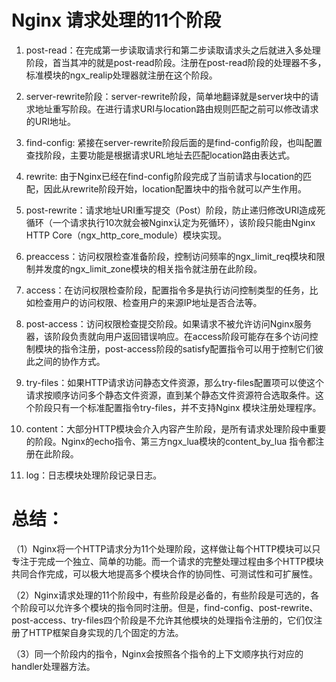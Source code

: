 # Nginx 请求处理的11个阶段

1. post-read：在完成第一步读取请求行和第二步读取请求头之后就进入多处理阶段，首当其冲的就是post-read阶段。注册在post-read阶段的处理器不多，标准模块的ngx_realip处理器就注册在这个阶段。

2. server-rewrite阶段：server-rewrite阶段，简单地翻译就是server块中的请求地址重写阶段。在进行请求URI与location路由规则匹配之前可以修改请求的URI地址。

3. find-config: 紧接在server-rewrite阶段后面的是find-config阶段，也叫配置查找阶段，主要功能是根据请求URL地址去匹配location路由表达式。

4. rewrite: 由于Nginx已经在find-config阶段完成了当前请求与location的匹配，因此从rewrite阶段开始，location配置块中的指令就可以产生作用。

5. post-rewrite：请求地址URI重写提交（Post）阶段，防止递归修改URI造成死循环（一个请求执行10次就会被Nginx认定为死循环），该阶段只能由Nginx HTTP Core（ngx_http_core_module）模块实现。

6. preaccess：访问权限检查准备阶段，控制访问频率的ngx_limit_req模块和限制并发度的ngx_limit_zone模块的相关指令就注册在此阶段。

7. access：在访问权限检查阶段，配置指令多是执行访问控制类型的任务，比如检查用户的访问权限、检查用户的来源IP地址是否合法等。

8. post-access：访问权限检查提交阶段。如果请求不被允许访问Nginx服务器，该阶段负责就向用户返回错误响应。在access阶段可能存在多个访问控制模块的指令注册，post-access阶段的satisfy配置指令可以用于控制它们彼此之间的协作方式。

9.  try-files：如果HTTP请求访问静态文件资源，那么try-files配置项可以使这个请求按顺序访问多个静态文件资源，直到某个静态文件资源符合选取条件。这个阶段只有一个标准配置指令try-files，并不支持Nginx 模块注册处理程序。

10. content：大部分HTTP模块会介入内容产生阶段，是所有请求处理阶段中重要的阶段。Nginx的echo指令、第三方ngx_lua模块的content_by_lua 指令都注册在此阶段。

11. log：日志模块处理阶段记录日志。


# 总结：

（1）Nginx将一个HTTP请求分为11个处理阶段，这样做让每个HTTP模块可以只专注于完成一个独立、简单的功能。而一个请求的完整处理过程由多个HTTP模块共同合作完成，可以极大地提高多个模块合作的协同性、可测试性和可扩展性。

（2）Nginx请求处理的11个阶段中，有些阶段是必备的，有些阶段是可选的，各个阶段可以允许多个模块的指令同时注册。但是，find-config、post-rewrite、post-access、try-files四个阶段是不允许其他模块的处理指令注册的，它们仅注册了HTTP框架自身实现的几个固定的方法。

（3）同一个阶段内的指令，Nginx会按照各个指令的上下文顺序执行对应的handler处理器方法。